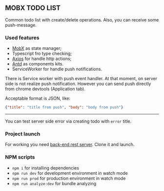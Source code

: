 ## MOBX TODO LIST

Common todo list with create/delete operations. Also, you can receive some push-message.


### Used features

- [MobX](https://github.com/mobxjs/mobx) as state manager;
- Typescript fro type checking;
- [Axios](https://github.com/axios/axios) for handle http actions;
- [Antd](https://github.com/ant-design/ant-design/) as components kits.
- ServiceWorker for handle push notifications.

There is Service worker with push event handler. At that moment, on server side is not realize push notification. However you can send push directly from chrome devtools (Application tab).

Acceptable format is JSON, like:

```json
{"title": "title from push", "body": "body from push"}
```

---
You can test server side error via creating todo with `error` title.

### Project launch
For working you need [back-end rest server](https://github.com/Burize/reactive-todo-list-server). Clone it and launch.

### NPM scripts
- ```npm i``` for installing dependencies
- ```npm run dev``` for development environment in watch mode
- ```npm run prod``` for production environment in watch mode
- ```npm run analyze:dev``` for bundle analyzing
